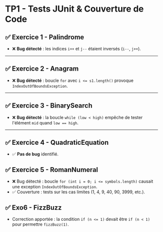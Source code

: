 
# TP1 - Tests JUnit & Couverture de Code
## ✅ Exercice 1 - Palindrome
- ❌ **Bug détecté** : les indices `i++` et `j--` étaient inversés (`i--`, `j++`).


---

## ✅ Exercice 2 - Anagram
- ❌ **Bug détecté** : boucle `for` avec `i <= s1.length()` provoque `IndexOutOfBoundsException`.

---

## ✅ Exercice 3 - BinarySearch
- ❌ **Bug détecté** : la boucle `while (low < high)` empêche de tester l'élément `mid` quand `low == high`.


---

## ✅ Exercice 4 - QuadraticEquation
- ✅ **Pas de bug** identifié.

## ✅ Exercice 5 - RomanNumeral
- ❌ Bug détecté : boucle `for (int i = 0; i <= symbols.length)` causait une exception `IndexOutOfBoundsException`.
- ✅ Couverture : tests sur les cas limites (1, 4, 9, 40, 90, 3999, etc.).

## ✅ Exo6 - FizzBuzz
-  Correction apportée : la condition `if (n <= 1)` devait être `if (n < 1)` pour permettre `fizzBuzz(1)`.  



